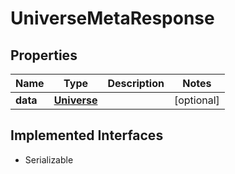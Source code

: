 

# UniverseMetaResponse


## Properties

Name | Type | Description | Notes
------------ | ------------- | ------------- | -------------
**data** | [**Universe**](Universe.md) |  |  [optional]


## Implemented Interfaces

* Serializable


